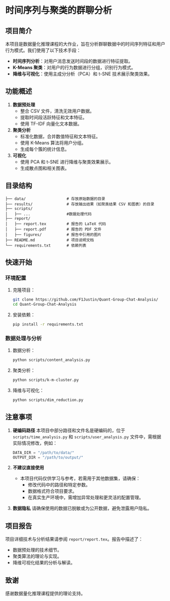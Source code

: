 # 时间序列与聚类的群聊分析

## 项目简介

本项目是数据量化推理课程的大作业，旨在分析群聊数据中的时间序列特征和用户行为模式。我们使用了以下技术手段：
- **时间序列分析**：对用户消息发送时间段的数据进行特征提取。
- **K-Means 聚类**：对用户的行为数据进行分组，识别行为模式。
- **降维与可视化**：使用主成分分析（PCA）和 t-SNE 技术展示聚类效果。

## 功能概述
1. **数据预处理**
    - 整合 CSV 文件，清洗无效用户数据。
    - 提取时间段活跃特征和文本特征。
    - 使用 TF-IDF 向量化文本数据。
2. **聚类分析**
    - 标准化数据，合并数值特征和文本特征。
    - 使用 K-Means 算法将用户分组。
    - 生成每个簇的统计信息。
3. **可视化**
    - 使用 PCA 和 t-SNE 进行降维与聚类效果展示。
    - 生成散点图和相关图表。

## 目录结构

```
├── data/                  # 存放原始数据的目录
├── results/               # 存放输出结果（如聚类结果 CSV 和图表）的目录
├── scripts/
│   ├── ...                #数据处理代码
├── report/
│   ├── report.tex         # 报告的 LaTeX 代码
│   ├── report.pdf         # 报告的 PDF 文件
│   ├── figures/           # 报告中引用的图片
├── README.md              # 项目说明文档
└── requirements.txt       # 依赖列表
```

## 快速开始

### 环境配置
1. 克隆项目：

     ```sh
     git clone https://github.com/F1Justin/Quant-Group-Chat-Analysis/
     cd Quant-Group-Chat-Analysis
     ```

2. 安装依赖：

     ```sh
     pip install -r requirements.txt
     ```

### 数据处理与分析
1. 数据分析：

     ```sh
     python scripts/content_analysis.py
     ```

2. 聚类分析：

     ```sh
     python scripts/k-m-cluster.py
     ```

3. 降维与可视化：

     ```sh
     python scripts/dim_reduction.py
     ```

## 注意事项
1. **硬编码路径**
    本项目中部分路径和文件名是硬编码的，位于 `scripts/time_analysis.py` 和 `scripts/user_analysis.py` 文件中，需根据实际情况修改，例如：

     ```python
     DATA_DIR = "/path/to/data/"
     OUTPUT_DIR = "/path/to/output/"
     ```

2. **不建议直接使用**
    - 本项目代码仅供学习与参考，若需用于其他数据集，请确保：
      - 修改代码中的路径和特定参数。
      - 数据格式符合项目要求。
      - 在真实生产环境中，需增加异常处理和更灵活的配置管理。

3. **数据隐私**
    请确保使用的数据已脱敏或为公开数据，避免泄露用户隐私。

## 项目报告

项目详细技术与分析结果请参阅 `report/report.tex`。报告中描述了：
- 数据预处理的技术细节。
- 聚类算法的理论与实现。
- 降维可视化结果的分析与解读。

## 致谢

感谢数据量化推理课程提供的理论支持。
